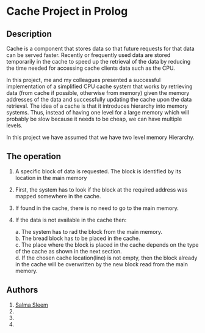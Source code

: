 # Cache Project in Prolog
## Description 
Cache is a component that stores data so that future requests for that data can be served faster. Recently or frequently used data are stored temporarily in the cache to speed up the retrieval of the data by reducing the time needed for accessing cache clients data such as the CPU.

In this project, me and my colleagues presented a successful implementation of a simplified CPU cache system that works by retrieving data (from cache if possible, otherwise
from memory) given the memory addresses of the data and successfully updating the cache upon the data retrieval.
The idea of a cache is that it introduces hierarchy into memory systems. Thus, instead of having one level for a large memory which will probably be slow because it needs to be cheap, we can have multiple levels.

In this project we have assumed that we have two level memory Hierarchy.

## The operation
1.  A specific block of data is requested. The block is identified by its location in the main memory
2.  First, the system has to look if the block at the required address was mapped somewhere in the cache.
3.  If found in the cache, there is no need to go to the main memory.
4.  If the data is not available in the cache then:

    a.  The system has to rad the block from the main memory.
    <br/>
    b. The bread block has to be placed in the cache.
     <br/>
    c. The place where the block is placed in the cache depends on the type of the cache as shown in the next section.
     <br/>
    d. If the chosen cache location(line) is not empty, then the block already in the cache will be overwritten by the new block read from the main memory.
    
## Authors 
1. [Salma Sleem](https://github.com/salmasleem)
2. 
3. 
4. 

